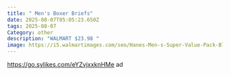 ```yaml
---
title: " Men's Boxer Briefs"
date: 2025-08-07T05:05:23.650Z
tags: 2025-08-07
Category: other
description: "WALMART $23.98 "
image: https://i5.walmartimages.com/seo/Hanes-Men-s-Super-Value-Pack-Black-Grey-Boxer-Briefs-10-Pack_7bc413d7-b146-4d6e-a59e-9e11e7c6b426.b6e6fc701fc6b51b44c563d5e917486c.jpeg?odnHeight=573&odnWidth=573&odnBg=FFFFFF
---
```

https://go.sylikes.com/eYZvjxxknHMe ad